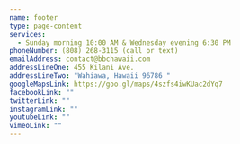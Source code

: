 ```yaml
---
name: footer
type: page-content
services:
  - Sunday morning 10:00 AM & Wednesday evening 6:30 PM
phoneNumber: (808) 268-3115 (call or text)
emailAddress: contact@bbchawaii.com
addressLineOne: 455 Kilani Ave.
addressLineTwo: "Wahiawa, Hawaii 96786 "
googleMapsLink: https://goo.gl/maps/4szfs4iwKUac2dYq7
facebookLink: ""
twitterLink: ""
instagramLink: ""
youtubeLink: ""
vimeoLink: ""
---
```

